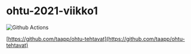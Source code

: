 # ohtu-2021-viikko1

![Github Actions](https://github.com/taapp/ohtu-2021-viikko1/workflows/CI/badge.svg)

[https://github.com/taapp/ohtu-tehtavat](https://github.com/taapp/ohtu-tehtavat)